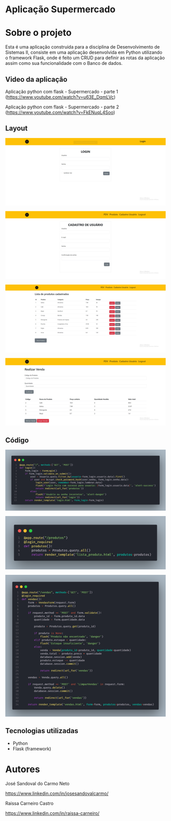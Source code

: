 # Aplicação Supermercado 

# Sobre o projeto

Esta é uma aplicação construida para a disciplina de Desenvolvimento de Sistemas II, consiste em uma aplicação desenvolvida em Python utilizando o framework Flask, onde é feito um CRUD para definir as rotas da aplicação assim como sua funcionalidade com o Banco de dados.

## Video da aplicação

Aplicação python com flask - Supermercado - parte 1 (https://www.youtube.com/watch?v=u63E_DqmLVc)

Aplicação python com flask - Supermercado - parte 2 (https://www.youtube.com/watch?v=FkENuqL4Soo)


## Layout

![Login](https://github.com/josesandovaln/Supermarket-Application/blob/main/assests/image/login.jpg)

![Cadastrar usuário](https://github.com/josesandovaln/Supermarket-Application/blob/main/assests/image/cadastro_usuario.jpg)

![Produto](https://github.com/josesandovaln/Supermarket-Application/blob/main/assests/image/produtos.jpg)

![PDV](https://github.com/josesandovaln/Supermarket-Application/blob/main/assests/image/PDV.jpg)

## Código

![rotas-login](https://github.com/josesandovaln/Supermarket-Application/blob/main/assests/image/rota_login.png)

![rotas-produto](https://github.com/josesandovaln/Supermarket-Application/blob/main/assests/image/rota_produto.png)

![rotas-venda](https://github.com/josesandovaln/Supermarket-Application/blob/main/assests/image/rota_venda.png)

## Tecnologias utilizadas

- Python
- Flask (framework)

# Autores

José Sandoval do Carmo Neto

https://www.linkedin.com/in/josesandovalcarmo/

Raissa Carneiro Castro

https://www.linkedin.com/in/raissa-carneiro/
